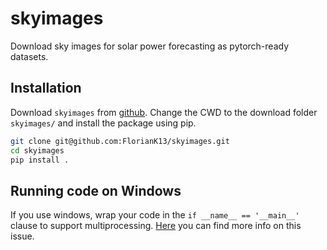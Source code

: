 # skyimages
Download sky images for solar power forecasting as pytorch-ready datasets.

## Installation
Download ``skyimages`` from
[github](https://github.com/FlorianK13/skyimages). 
Change the CWD to the download folder `skyimages/` and install
the package using pip.

```bash
git clone git@github.com:FlorianK13/skyimages.git
cd skyimages
pip install .
```


## Running code on Windows
If you use windows, wrap your code in the `if __name__ == '__main__'` clause to support multiprocessing.
[Here](https://pytorch.org/docs/stable/notes/windows.html#multiprocessing-error-without-if-clause-protection) you can find more info on this issue.
